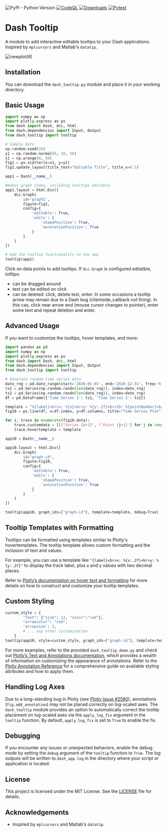 ![PyPI - Python Version](https://img.shields.io/pypi/pyversions/dash-tooltip)
[![CodeQL](https://github.com/kb-/Dash_tooltip/actions/workflows/codeql.yml/badge.svg?branch=main)](https://github.com/kb-/Dash_tooltip/actions/workflows/codeql.yml)
[![Downloads](https://static.pepy.tech/badge/dash_tooltip)](https://pepy.tech/project/dash_tooltip)
[![Pytest](https://github.com/kb-/Dash_tooltip/actions/workflows/Pytest.yml/badge.svg)](https://github.com/kb-/Dash_tooltip/actions/workflows/Pytest.yml)

# Dash Tooltip

A module to add interactive editable tooltips to your Dash applications. Inspired by `mplcursors` and Matlab's `datatip`.

![newplot(6)](https://github.com/kb-/Dash_tooltip/assets/2260417/0d62008c-25f2-4128-aa31-6746b6b82248)

## Installation

You can download the `dash_tooltip.py` module and place it in your working directory.

## Basic Usage

```python
import numpy as np
import plotly.express as px
from dash import Dash, dcc, html
from dash.dependencies import Input, Output
from dash_tooltip import tooltip

# Sample Data
np.random.seed(20)
y1 = np.random.normal(0, 10, 50)
x1 = np.arange(0, 50)
fig1 = px.scatter(x=x1, y=y1)
fig1.update_layout(title_text="Editable Title", title_x=0.5)

app1 = Dash(__name__)

#makes graph items, including tooltips editable
app1.layout = html.Div([
    dcc.Graph(
        id='graph1',
        figure=fig1,
        config={
            'editable': True,
            'edits': {
                'shapePosition': True,
                'annotationPosition': True
            }
        }
    )
])

# Add the tooltip functionality to the app
tooltip(app1)
```
Click on data points to add tooltips.
If `dcc.Graph` is configured editatble, tolltips:
- can be dragged around
- text can be edited on click
- can be deleted: click, delete text, enter. In some occasions a tooltip arrow may remain due to a Dash bug (clientside_callback not firing). In this cas, click near arrow end (mouse cursor changes to pointer), enter some text and repeat deletion and enter.


## Advanced Usage

If you want to customize the tooltips, hover templates, and more:

```python
import pandas as pd
import numpy as np
import plotly.express as px
from dash import Dash, dcc, html
from dash.dependencies import Input, Output
from dash_tooltip import tooltip

# Generate random time series data
date_rng = pd.date_range(start='2020-01-01', end='2020-12-31', freq='h')
ts1 = pd.Series(np.random.randn(len(date_rng)), index=date_rng)
ts2 = pd.Series(np.random.randn(len(date_rng)), index=date_rng)
df = pd.DataFrame({'Time Series 1': ts1, 'Time Series 2': ts2})

template = "%{label}<br>x: %{x}<br>y: %{y:.2f}<br>ID: %{pointNumber}<br>name: %{customdata[0]}<br>unit: %{customdata[1]}"
fig10 = px.line(df, x=df.index, y=df.columns, title="Time Series Plot")

for i, trace in enumerate(fig10.data):
    trace.customdata = [[f"Series {i+1}", f'Point {j+1}'] for j in range(len(df))]
    trace.hovertemplate = template

app10 = Dash(__name__)

app10.layout = html.Div([
    dcc.Graph(
        id="graph-id",
        figure=fig10,
        config={
            'editable': True,
            'edits': {
                'shapePosition': True,
                'annotationPosition': True
            }
        }
    )
])

tooltip(app10, graph_ids=["graph-id"], template=template, debug=True)
```

## Tooltip Templates with Formatting

Tooltips can be formatted using templates similar to Plotly's hovertemplates. The tooltip template allows custom formatting and the inclusion of text and values.

For example, you can use a template like `"{label}<br>x: %{x:.2f}<br>y: %{y:.2f}"` to display the track label, plus x and y values with two decimal places.

Refer to [Plotly’s documentation on hover text and formatting](https://plotly.com/python/hover-text-and-formatting/) for more details on how to construct and customize your tooltip templates.

## Custom Styling

```python
custom_style = {
        "font": {"size": 12, "color":"red"},
        "arrowcolor": "red",
        'arrowsize': 5,
        # ... any other customization
    }
tooltip(app10, style=custom_style, graph_ids=["graph-id"], template=template, debug=True)
```

For more examples, refer to the provided `dash_tooltip_demo.py` and check out [Plotly’s Text and Annotations documentation](https://plotly.com/python/text-and-annotations/#styling-and-coloring-annotations), which provides a wealth of information on customizing the appearance of annotations.
Refer to the [Plotly Annotation Reference](https://plotly.com/python/reference/layout/annotations/) for a comprehensive guide on available styling attributes and how to apply them.

## Handling Log Axes

Due to a long-standing bug in Plotly (see [Plotly Issue #2580](https://github.com/plotly/plotly.py/issues/2580)), annotations (`fig.add_annotation`) may not be placed correctly on log-scaled axes. The `dash_tooltip` module provides an option to automatically correct the tooltip placement on log-scaled axes via the `apply_log_fix` argument in the `tooltip` function. By default, `apply_log_fix` is set to `True` to enable the fix.

## Debugging

If you encounter any issues or unexpected behaviors, enable the debug mode by setting the `debug` argument of the `tooltip` function to `True`. The log outputs will be written to `dash_app.log` in the directory where your script or application is located.

## License

This project is licensed under the MIT License. See the [LICENSE](LICENSE) file for details.

## Acknowledgements

- Inspired by `mplcursors` and Matlab's `datatip`.
